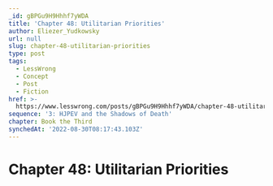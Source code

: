 ```yaml
---
_id: gBPGu9H9Hhhf7yWDA
title: 'Chapter 48: Utilitarian Priorities'
author: Eliezer_Yudkowsky
url: null
slug: chapter-48-utilitarian-priorities
type: post
tags:
  - LessWrong
  - Concept
  - Post
  - Fiction
href: >-
  https://www.lesswrong.com/posts/gBPGu9H9Hhhf7yWDA/chapter-48-utilitarian-priorities
sequence: '3: HJPEV and the Shadows of Death'
chapter: Book the Third
synchedAt: '2022-08-30T08:17:43.103Z'
---
```

# Chapter 48: Utilitarian Priorities

